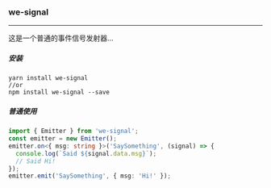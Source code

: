 ### we-signal

---

这是一个普通的事件信号发射器...

##### 安装

```shell
yarn install we-signal
//or
npm install we-signal --save
```

##### 普通使用

```ts
import { Emitter } from 'we-signal';
const emitter = new Emitter();
emitter.on<{ msg: string }>('SaySomething', (signal) => {
  console.log(`Said ${signal.data.msg}`);
  // Said Hi!
});
emitter.emit('SaySomething', { msg: 'Hi!' });
```
